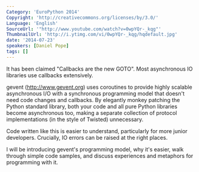 ```yaml
---
Category: 'EuroPython 2014'
Copyright: 'http://creativecommons.org/licenses/by/3.0/'
Language: 'English'
SourceUrl: '"http://www.youtube.com/watch?v=0wpYQr-_kqg"'
ThumbnailUrl: 'http://i.ytimg.com/vi/0wpYQr-_kqg/hqdefault.jpg'
date: '2014-07-23'
speakers: [Daniel Pope]
tags: []
---
```

It has been claimed "Callbacks are the new GOTO". Most asynchronous IO libraries use callbacks extensively.

gevent (http://www.gevent.org) uses coroutines to provide highly scalable asynchronous I/O with a synchronous programming model that doesn't need code changes and callbacks. By elegantly monkey patching the Python standard library, both your code and all pure Python libraries become asynchronous too, making a separate collection of protocol implementations (in the style of Twisted) unnecessary.

Code written like this is easier to understand, particularly for more junior developers. Crucially, IO errors can be raised at the right places.

I will be introducing gevent's programming model, why it's easier, walk through simple code samples, and discuss experiences and metaphors for programming with it.
